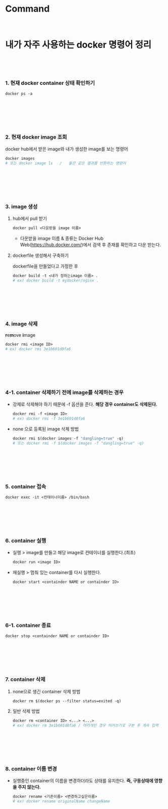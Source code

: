 # Command


​		

# 내가 자주 사용하는 docker 명령어 정리 

​	

​	

### 1. 현재 docker container 상태 확인하기

```dockerfile
docker ps -a
```

​	

​	

​	

### 2. 현재 docker image 조회

docker hub에서 받은 image와 내가 생성한 image를 보는 명령어

```dockerfile
docker images 
# 또는 docker image ls   /   둘은 같은 결과를 반환하는 명령어
```

​	

​	

​	

### 3. image 생성

1. hub에서 pull 받기

   ```dockerfile
   docker pull <다운받을 image 이름>
   ```

   - 다운받을 image 이름 & 종류는 Docker Hub Web(https://hub.docker.com/)에서 검색 후 존재를 확인하고 다운 받는다.

2. dockerfile 생성해서 구축하기

   dockerfile을 만들었다고 가정한 후 

   ```dockerfile
   docker build -t <내가 정하는image 이름> .
   # ex) docker build -t mydocker/nginx .
   ```

   ​	

   ​	

   ​				

### 4. image 삭제

<b>r</b>e<b>m</b>ove <b>i</b>mage

```dockerfile
docker rmi <image ID>
# ex) docker rmi 3e1b601d0fa6
```

​	

​	

​		

### 4-1. container 삭제하기 전에 image를 삭제하는 경우

- 강제로 삭제해야 하기 때문에 -f 옵션을 준다. <b>해당 경우 container도 삭제된다.</b>

  ```dockerfile
  docker rmi -f <image ID>
  # ex) docker rmi -f 3e1b601d0fa6
  ```

- none 으로 등록된 image 삭제 방법

  ```dockerfile
  docker rmi $(docker images -f "dangling=true" -q)
  # 또는 docker rmi -f $(docker images -f "dangling=true" -q)
  ```

  ​	

​			

​	

### 5. container 접속

```dockerfile
docker exec -it <컨테이너이름> /bin/bash
```

​	

​	

​	

### 6. container 실행

- 실행 > image를 만들고 해당 image로 컨테이너를 실행한다.(최초)

  ```dockerfile
  docker run <image ID>
  ```

- 재실행 > 멈춰 있는 container를 다시 실행한다.

  ```dockerfile
  docker start <containder NAME or containder ID>
  ```

​	

​	

​	

### 6-1. container 종료

```dockerfile
docker stop <containder NAME or containder ID>
```

​	

​	

​	

### 7. container 삭제

1. none으로 생긴 container 삭제 방법

   ```dockerfile
   docker rm $(docker ps --filter status=exited -q)
   ```

2. 일반 삭제 방법

   ```dockerfile
   docker rm <container ID> <...> <...>
   # ex) docker rm 3e1b601d0fa6 / 여러개인 경우 띄어쓰기로 구분 후 계속 입력
   ```

   ​	

   ​	

   ​	

### 8. container 이름 변경

- 실행중인 container의 이름을 변경하더라도 상태를 유지한다. <b>즉, 구동상태에 영향을 주지 않는다.</b>

  ```dockerfile
  docker rename <기존이름> <변경하고싶은이름>
  # ex) docker rename originalName changeName
  ```

  

​	

​	

​	

​	

​	

​	

​	

